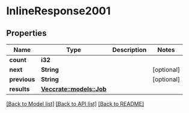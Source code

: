 # InlineResponse2001

## Properties

Name | Type | Description | Notes
------------ | ------------- | ------------- | -------------
**count** | **i32** |  | 
**next** | **String** |  | [optional] 
**previous** | **String** |  | [optional] 
**results** | [**Vec<crate::models::Job>**](Job.md) |  | 

[[Back to Model list]](../README.md#documentation-for-models) [[Back to API list]](../README.md#documentation-for-api-endpoints) [[Back to README]](../README.md)


